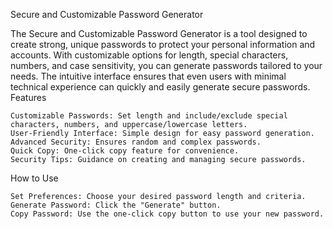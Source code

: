 Secure and Customizable Password Generator

The Secure and Customizable Password Generator is a tool designed to create strong, unique passwords to protect your personal information and accounts. With customizable options for length, special characters, numbers, and case sensitivity, you can generate passwords tailored to your needs. The intuitive interface ensures that even users with minimal technical experience can quickly and easily generate secure passwords.
Features

    Customizable Passwords: Set length and include/exclude special characters, numbers, and uppercase/lowercase letters.
    User-Friendly Interface: Simple design for easy password generation.
    Advanced Security: Ensures random and complex passwords.
    Quick Copy: One-click copy feature for convenience.
    Security Tips: Guidance on creating and managing secure passwords.

How to Use

    Set Preferences: Choose your desired password length and criteria.
    Generate Password: Click the "Generate" button.
    Copy Password: Use the one-click copy button to use your new password.

